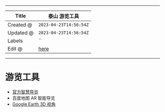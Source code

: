 -----

| Title     | 泰山 游览工具                                         |
| --------- | ----------------------------------------------- |
| Created @ | `2023-04-23T14:56:54Z`                          |
| Updated @ | `2023-04-23T14:56:54Z`                          |
| Labels    | \`\`                                            |
| Edit @    | [here](https://github.com/junxnone/t/issues/14) |

-----

# 游览工具

  - [官方智慧导览](https://zhihuitaishan.cn/audioGuide)
  - 百度地图 AR 智能导览
  - [Google Earth 3D
    视角](https://earth.google.com/earth/d/1Uzx2YoF0071ZMz52f21MHlSesddkBZjt?usp=sharing)
